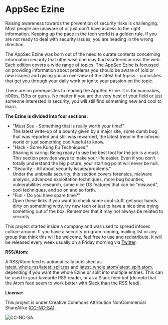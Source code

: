 # AppSec Ezine

Raising awareness towards the prevention of security risks is challenging. Most people are unaware of or just don't have access to the right information. Keeping up the pace in the tech world is a golden rule. If you are not ready to deal with security issues, you are heading in the wrong direction.

The AppSec Ezine was born out of the need to curate contents concerning information security that otherwise one may find scattered across the web. Each edition covers a wide range of topics. The AppSec Ezine is focussed on providing information about problems you should be aware of (old or new issues) and giving you an overview of the latest hot topics - curiosities that get you through your daily work or ignite your passion on the topic.

There are no prerequisites to reading the AppSec Ezine. It is for wannabes, n00bs, l33ts or gurus. No matter if you are the very best of your field or just someone interested in security, you will still find something new and cool to learn.

**The Ezine is divided into four sections:**  

* "Must See - Something that is really worth your time!"  
  The latest write-up of a bounty given by a major site, some dumb bug that was reported and still was rewarded, the latest trend in the infosec world or just something cool/useful to know.
* "Hack - Some Kung Fu Techniques."  
  Sharing is caring. Being ready to use the best tool for the job is a must. This section provides ways to make your life easier. Even if you don't totally understand the big picture, your starting point will never be null.
* "Security - All about security issues/problems."  
  Under the umbrella security, this section covers forensics, malware analysis, advanced exploitation techniques, more bug bounties, vulnerabilities research, some nice OS features that can be "misused", cool techniques, and so on and so forth.
* "Fun -  Do you have spare time?"  
  Open these links if you want to check some cool stuff, get your hands dirty on something witty, try new tech or just to have a nice time trying something out of the box. Remember that it may not always be related to security.

This project started inside a company and was used to spread infosec culture around. If you have a security program running, mailing list or any group that think this will be welcome, feel free to use and redistribute. It will be released every week usually on a Friday morning via [Twitter](https://twitter.com/simps0n "@SiMpS0N").

**RSS/Atom:**  

A RSS/Atom feed is automatically published as [latest_whole.rss](https://xl-sec.github.io/AppSecEzine/latest_whole.rss)/[latest_split.rss](https://xl-sec.github.io/AppSecEzine/latest_split.rss) and [latest_whole.atom](https://xl-sec.github.io/AppSecEzine/latest_whole.atom)/[latest_split.atom](https://xl-sec.github.io/AppSecEzine/latest_split.atom), depending if you want the whole Ezine or split into multiple entries. This can be used in your favourite RSS reader, or as a Slack feed bot (do note that the Atom feed seem to work better with Slack than the RSS feed).

**License:**

This project is under Creative Commons Attribution NonCommercial ShareAlike ([CC-NC-SA](https://creativecommons.org/licenses/by-nc-sa/3.0/ "CC-NC-SA")).

![CC-NC-SA](http://i.creativecommons.org/l/by-nc-sa/3.0/80x15.png "License")
